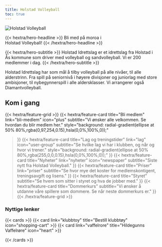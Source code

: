 ```yaml
---
title: Holstad Volleyball
toc: true
---
```


![Holstad Volleyball](logo.svg)

<div class="hx-mt-6 hx-mb-6">


{{< hextra/hero-headline >}}
  Bli med på moroa i&nbsp;<br class="sm:hx-block hx-hidden" />Holstad Volleyball!
{{< /hextra/hero-headline >}}
</div>

<div class="hx-mb-8 hx-max-w-[100px]">
{{< hextra/hero-subtitle >}}
  Holstad Idrettslag er et idrettslag fra Holstad i Ås kommune som driver med
  volleyball og sandvolleyball. Vi er 200 medlemmer i dag.
{{< /hextra/hero-subtitle >}}
</div>

<div class="hx-mt-6"></div>


Holstad Idrettslag har som mål å tilby volleyball på alle nivåer, til alle
alderstrinn. Fra spill på seniornivå i høyere divisjoner og juniorlag med store
ambisjoner, til nybegynnerspill i alle aldersklasser. Vi arrangerer også
Diamantvolleyball.

## Kom i gang

<div class="hx-mt-6"></div>

{{< hextra/feature-grid >}}
  {{< hextra/feature-card
    title="Bli medlem"
    link="bli-medlem"
    icon="plus"
    subtitle="Vi ønsker alle velkommen. Se hvordan du blir medlem her."
    style="background: radial-gradient(ellipse at 50% 80%,rgba(0,97,254,0.15),hsla(0,0%,100%,0));"
  >}}
  {{< hextra/feature-card
    title="Lag og treningstider"
    link="lag"
    icon="user-group"
    subtitle="Se hvilke lag vi har i klubben, og når og hvor vi trener."
    style="background: radial-gradient(ellipse at 50% 80%,rgba(255,0,0,0.15),hsla(0,0%,100%,0));"
  >}}
  {{< hextra/feature-card
    title="Nyheter"
    link="nyheter"
    icon="newspaper"
    subtitle="Siste nytt fra Holstad Volleyball."
  >}}
  {{< hextra/feature-card
    title="Priser"
    link="priser"
    subtitle="Se hvor mye det koster for medlemskontigent, treningsavgift og lisens."
  >}}
  {{< hextra/feature-card
    title="Styret"
    subtitle="Se hvem som sitter i styret og hva de jobber med."
  >}}
  {{< hextra/feature-card
    title="Dommerkurs"
    subtitle="Vi ønsker å utdanne våre spillere som dommere. Se når neste dommerkurs er."
  >}}
{{< /hextra/feature-grid >}}


### Nyttige lenker

{{< cards >}}
 {{< card link="klubbtoy" title="Bestill klubbtøy" icon="shopping-cart" >}}
 {{< card link="vaffelrore" title="Hildegunns Vaffelrøre" icon="heart" >}}

{{< /cards >}}
